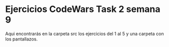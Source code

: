 # Ejercicios CodeWars Task 2 semana 9

  Aqui encontrarás en la carpeta src los ejercicios del 1 al 5 y 
  una carpeta con los pantallazos.
